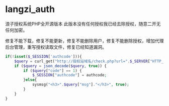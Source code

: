# langzi_auth
浪子授权系统PHP全开源版本
此版本没有任何授权我已经去除授权，随意二开无任何加密。

修复不能下载，修复不能更新，修复不能删除用户，修复不能删除授权，增加代理后台管理，重写授权读取文件，修复已经知道漏洞。

```php
if(!isset($_SESSION['authcode'])){
    $query = curl_get("http://授权站域名/check.php?url=".$_SERVER["HTTP_HOST"]."&authcode=".authcode);
    if ($query = json_decode($query, true)) {
        if ($query["code"] == 1) {
            $_SESSION["authcode"] = authcode;
        }else{
            sysmsg("<h3>".$query["msg"]."</h3>", true);
        }
    }
}
```
